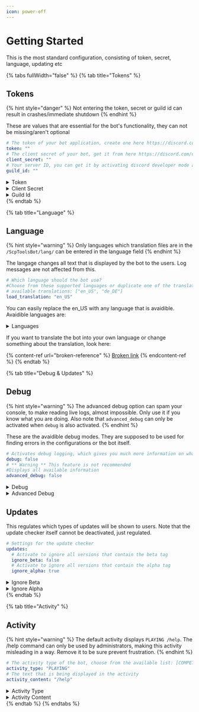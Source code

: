 ```yaml
---
icon: power-off
---
```


# Getting Started

This is the most standard configuration, consisting of token, secret, language, updating etc

{% tabs fullWidth="false" %}
{% tab title="Tokens" %}
## Tokens

{% hint style="danger" %}
Not entering the token, secret or guild id can result in crashes/immediate shutdown
{% endhint %}

These are values that are essential for the bot's functionality, they can not be missing/aren't optional

```yaml
# The token of your bot application, create one here https://discord.com/developers/
token: ""
# The client secret of your bot, get it from here https://discord.com/developers/ under OAuth section
client_secret: ""
# Your server ID, you can get it by activating discord developer mode and right-clicking your server
guild_id: ""
```

<details>

<summary>Token</summary>

The discord bot token can be found on the [discord developer portal](https://discord.com/developers/applications) after creating a new application. For a detailed guide on the creation of a discord app, [look here](https://discord.com/developers/docs/quick-start/getting-started). Search for it in the bot section.

</details>

<details>

<summary>Client Secret</summary>

The client secret can be found on the [discord developer portal](https://discord.com/developers/applications) after creating a new application. For a detailed guide on the creation of a discord app, [look here](https://discord.com/developers/docs/quick-start/getting-started). Search for it in the OAuth section.

</details>

<details>

<summary>Guild Id</summary>

The guild id is the Id of your discord server. You can copy it after activating discords developer mode:

1. Head to the Settings
2. Go to the Advanced section
3. Activate "Developer Mode"
4. `Right-Click` your Server and click on `copy guild id`

</details>
{% endtab %}

{% tab title="Language" %}
## Language

{% hint style="warning" %}
Only languages which translation files are in the `/ScpToolsBot/lang/` can be entered in the language field
{% endhint %}

The langage changes all text that is displayed by the bot to the users. Log messages are not affected from this.

```yaml
# Which language should the bot use?
#Choose from these supported languages or duplicate one of the translation files and change it yourself
# available translations: ["en_US", "de_DE"]
load_translation: "en_US"
```

You can easily replace the en\_US with any language that is avaidible. Avaidible languages are:

<details>

<summary>Languages</summary>

* `en_US` - (US) English version of the bot
* `de_DE` - (DE) German version of the bot

</details>

If you want to translate the bot into your own language or change something about the translation, look here:

{% content-ref url="broken-reference" %}
[Broken link](broken-reference)
{% endcontent-ref %}
{% endtab %}

{% tab title="Debug & Updates" %}
## Debug

{% hint style="warning" %}
The advanced debug option can spam your console, to make reading live logs, almost impossible. Only use it if you know what you are doing. Also note that `advanced_debug` can only be activated when `debug` is also activated.
{% endhint %}

These are the avaidible debug modes. They are supposed to be used for finding errors in the configurations or the bot itself.

```yaml
# Activates debug logging, which gives you much more information on what the bot is doing.
debug: false
# ** Warning ** This feature is not recommended
#Displays all available information
advanced_debug: false
```

<details>

<summary>Debug</summary>

This shown so called `DEBUG` logs. They contain some additional information about the bot's processes and running tasks.

</details>

<details>

<summary>Advanced Debug</summary>

This shows so called `TRACER` logs. They contain all information about the bot's processes and running tasks.

</details>

## Updates

This regulates which types of updates will be shown to users. Note that the update checker itself cannot be deactivated, just regulated.

```yaml
# Settings for the update checker
updates:
  # Activate to ignore all versions that contain the beta tag
  ignore_beta: false
  # Activate to ignore all versions that contain the alpha tag
  ignore_alpha: true
```

<details>

<summary>Ignore Beta</summary>

All updates that have `beta` in their tag will be ignored by the update checker and not be shown in the console

</details>

<details>

<summary>Ignore Alpha</summary>

All updates that have `alpha` in their tag will be ignored by the update checker and not be shown in the console

</details>
{% endtab %}

{% tab title="Activity" %}
## Activity

{% hint style="warning" %}
The default activity displays `PLAYING /help`. The /help command can only be used by administrators, making this activity misleading in a way. Remove it to be sure prevent frustration.
{% endhint %}

```yaml
# The activity type of the bot, choose from the available list: [COMPETING, CUSTOM_STATUS, LISTENING, PLAYING, WATCHING]
activity_type: "PLAYING"
# The text that is being displayed in the activity
activity_content: "/help"
```

<details>

<summary>Activity Type</summary>

The activity type, is the type of display that will be used, e.g. `PLAYING`. Avaidible activity types are:

`COMPETING`; `CUSTOM_STATUS`, `LISTENING`, `PLAYING` and `WATCHING`

</details>

<details>

<summary>Activity Content</summary>

{% hint style="danger" %}
Leaving this field empty, will result in a crash
{% endhint %}

The activity content is the text that will be displayed next to the activity type.

</details>
{% endtab %}
{% endtabs %}
